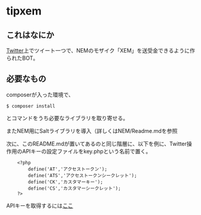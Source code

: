 # tipxem

## これはなにか

[Twitter](https://twitter.com)上でツイート一つで、NEMのモザイク「XEM」を送受金できるように作られたBOT。

## 必要なもの
composerが入った環境で、

```
$ composer install
```
とコマンドをうち必要なライブラリを取り寄せる。

またNEM用にSaltライブラリを導入（詳しくはNEM/Readme.mdを参照

次に、このREADME.mdが置いてあるのと同じ階層に、以下を例に、Twitter操作用のAPIキーの設定ファイルをkey.phpという名前で置く。

```
	<?php
		define('AT','アクセストークン');
		define('ATS','アクセストークンシークレット');
		define('CK','カスタマーキー');
		define('CS','カスタマーシークレット');
	?>
```

APIキーを取得するには[ここ](https://apps.twitter.com/)
